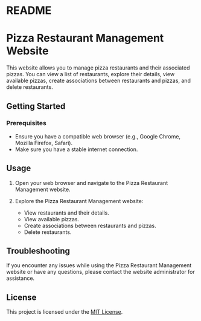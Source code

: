# README

# Pizza Restaurant Management Website

This website allows you to manage pizza restaurants and their associated pizzas. You can view a list of restaurants, explore their details, view available pizzas, create associations between restaurants and pizzas, and delete restaurants.

## Getting Started

### Prerequisites

- Ensure you have a compatible web browser (e.g., Google Chrome, Mozilla Firefox, Safari).
- Make sure you have a stable internet connection.

## Usage

1. Open your web browser and navigate to the Pizza Restaurant Management website.

2. Explore the Pizza Restaurant Management website:

   - View restaurants and their details.
   - View available pizzas.
   - Create associations between restaurants and pizzas.
   - Delete restaurants.

## Troubleshooting

If you encounter any issues while using the Pizza Restaurant Management website or have any questions, please contact the website administrator for assistance.

## License

This project is licensed under the [MIT License](LICENSE).
